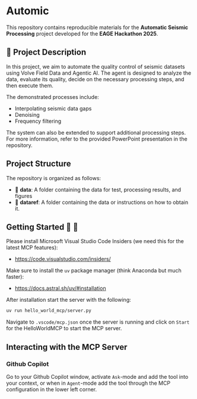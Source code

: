 # Automic

This repository contains reproducible materials for the **Automatic Seismic Processing** project developed for the **EAGE Hackathon 2025**.

## 📌 Project Description

In this project, we aim to automate the quality control of seismic datasets using Volve Field Data and Agentic AI. The agent is designed to analyze the data, evaluate its quality, decide on the necessary processing steps, and then execute them.

The demonstrated processes include:
- Interpolating seismic data gaps  
- Denoising  
- Frequency filtering  

The system can also be extended to support additional processing steps. For more information, refer to the provided PowerPoint presentation in the repository.


## Project Structure
The repository is organized as follows:

* :open_file_folder: **data**: A folder containing the data for test, processing results, and figures
* :open_file_folder: **dataref**: A folder containing the data or instructions on how to obtain it.

## Getting Started :space_invader: :robot:
Please install Microsoft Visual Studio Code Insiders (we need this for the latest MCP features):
- https://code.visualstudio.com/insiders/

Make sure to install the `uv` package manager (think Anaconda but much faster): 
- https://docs.astral.sh/uv/#installation

After installation start the server with the following: 
```bash
uv run hello_world_mcp/server.py
```
Navigate to `.vscode/mcp.json` once the server is running and click on `Start` for the HelloWorldMCP to start the MCP server. 

## Interacting with the MCP Server

### Github Copilot
Go to your Github Copilot window, activate `Ask`-mode and add the tool into your context, or when in `Agent`-mode add the tool through the MCP configuration in the lower left corner. 

